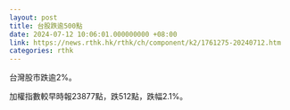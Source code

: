 ```yaml
---
layout: post
title: 台股跌逾500點
date: 2024-07-12 10:06:01.000000000 +08:00
link: https://news.rthk.hk/rthk/ch/component/k2/1761275-20240712.htm
categories: rthk
---
```


台灣股市跌逾2%。

加權指數較早時報23877點，跌512點，跌幅2.1%。
